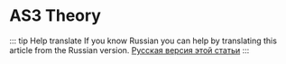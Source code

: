 # AS3 Theory

::: tip Help translate
If you know Russian you can help by translating this article from the Russian version.
[Русская версия этой статьи](/ru/guide/scripting/as3-theory/)
:::
